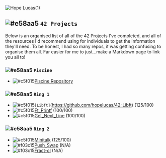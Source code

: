 ![Hope Lucas(1)](https://user-images.githubusercontent.com/88760123/159395622-57e1bbf2-fab4-4421-a192-f8f99f59ee8f.png)

## ![#e58aa5](https://via.placeholder.com/15/e58aa5/000000?text=+) `42 Projects`
Below is an organised list of all of the 42 Projects I've completed, and all of the resources I'd recommend using for individuals to get the information they'll need. To be honest, I had so many repos, it was getting confusing to organise them all. Far easier for me to just...make a Markdown page to link you all to!

### ![#e58aa5](https://via.placeholder.com/15/e58aa5/000000?text=+) `Piscine`
- ![#c5f015](https://via.placeholder.com/15/c5f015/000000?text=+)[Piscine Repository](https://github.com/hopelucas/42-Piscine)

### ![#e58aa5](https://via.placeholder.com/15/e58aa5/000000?text=+) `Ring 1`
- ![#c5f015](https://via.placeholder.com/15/c5f015/000000?text=+)`[Libft]`(https://github.com/hopelucas/42-Libft) (125/100)
- ![#c5f015](https://via.placeholder.com/15/c5f015/000000?text=+)[Ft_Printf](https://github.com/hopelucas/42-Printf) (100/100)
- ![#c5f015](https://via.placeholder.com/15/c5f015/000000?text=+)[Get_Next_Line](https://github.com/hopelucas/42-Get_Next_Line) (100/100)

### ![#e58aa5](https://via.placeholder.com/15/e58aa5/000000?text=+) `Ring 2`
- ![#c5f015](https://via.placeholder.com/15/c5f015/000000?text=+)[Minitalk](https://github.com/hopelucas/42-Minitalk) (125/100)
- ![#f03c15](https://via.placeholder.com/15/f03c15/000000?text=+)[Push_Swap](https://github.com/hopelucas/42-Push-Swap) (N/A)
- ![#f03c15](https://via.placeholder.com/15/f03c15/000000?text=+)[Fract-ol](https://github.com/hopelucas/42-Fract-ol) (N/A)
